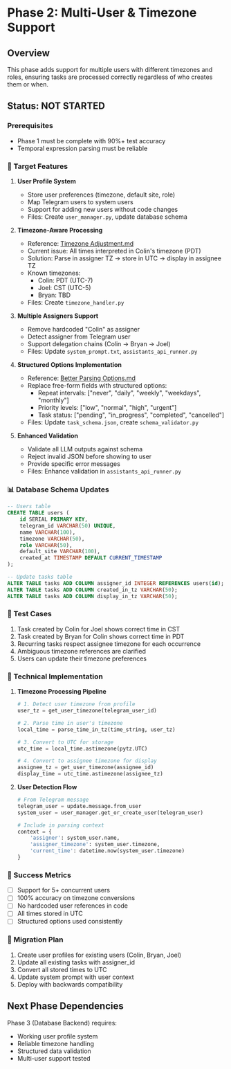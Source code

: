 # Phase 2: Multi-User & Timezone Support

## Overview
This phase adds support for multiple users with different timezones and roles, ensuring tasks are processed correctly regardless of who creates them or when.

## Status: NOT STARTED

### Prerequisites
- Phase 1 must be complete with 90%+ test accuracy
- Temporal expression parsing must be reliable

### 🎯 Target Features

1. **User Profile System**
   - Store user preferences (timezone, default site, role)
   - Map Telegram users to system users
   - Support for adding new users without code changes
   - Files: Create `user_manager.py`, update database schema

2. **Timezone-Aware Processing**
   - Reference: [Timezone Adjustment.md](./Timezone%20Adjustment.md)
   - Current issue: All times interpreted in Colin's timezone (PDT)
   - Solution: Parse in assigner TZ → store in UTC → display in assignee TZ
   - Known timezones:
     - Colin: PDT (UTC-7)
     - Joel: CST (UTC-5)
     - Bryan: TBD
   - Files: Create `timezone_handler.py`

3. **Multiple Assigners Support**
   - Remove hardcoded "Colin" as assigner
   - Detect assigner from Telegram user
   - Support delegation chains (Colin → Bryan → Joel)
   - Files: Update `system_prompt.txt`, `assistants_api_runner.py`

4. **Structured Options Implementation**
   - Reference: [Better Parsing Options.md](./Better%20Parsing%20Options.md)
   - Replace free-form fields with structured options:
     - Repeat intervals: ["never", "daily", "weekly", "weekdays", "monthly"]
     - Priority levels: ["low", "normal", "high", "urgent"]
     - Task status: ["pending", "in_progress", "completed", "cancelled"]
   - Files: Update `task_schema.json`, create `schema_validator.py`

5. **Enhanced Validation**
   - Validate all LLM outputs against schema
   - Reject invalid JSON before showing to user
   - Provide specific error messages
   - Files: Enhance validation in `assistants_api_runner.py`

### 📊 Database Schema Updates
```sql
-- Users table
CREATE TABLE users (
    id SERIAL PRIMARY KEY,
    telegram_id VARCHAR(50) UNIQUE,
    name VARCHAR(100),
    timezone VARCHAR(50),
    role VARCHAR(50),
    default_site VARCHAR(100),
    created_at TIMESTAMP DEFAULT CURRENT_TIMESTAMP
);

-- Update tasks table
ALTER TABLE tasks ADD COLUMN assigner_id INTEGER REFERENCES users(id);
ALTER TABLE tasks ADD COLUMN created_in_tz VARCHAR(50);
ALTER TABLE tasks ADD COLUMN display_in_tz VARCHAR(50);
```

### 🧪 Test Cases
1. Task created by Colin for Joel shows correct time in CST
2. Task created by Bryan for Colin shows correct time in PDT
3. Recurring tasks respect assignee timezone for each occurrence
4. Ambiguous timezone references are clarified
5. Users can update their timezone preferences

### 🔧 Technical Implementation

1. **Timezone Processing Pipeline**
   ```python
   # 1. Detect user timezone from profile
   user_tz = get_user_timezone(telegram_user_id)
   
   # 2. Parse time in user's timezone
   local_time = parse_time_in_tz(time_string, user_tz)
   
   # 3. Convert to UTC for storage
   utc_time = local_time.astimezone(pytz.UTC)
   
   # 4. Convert to assignee timezone for display
   assignee_tz = get_user_timezone(assignee_id)
   display_time = utc_time.astimezone(assignee_tz)
   ```

2. **User Detection Flow**
   ```python
   # From Telegram message
   telegram_user = update.message.from_user
   system_user = user_manager.get_or_create_user(telegram_user)
   
   # Include in parsing context
   context = {
       'assigner': system_user.name,
       'assigner_timezone': system_user.timezone,
       'current_time': datetime.now(system_user.timezone)
   }
   ```

### 🎯 Success Metrics
- [ ] Support for 5+ concurrent users
- [ ] 100% accuracy on timezone conversions
- [ ] No hardcoded user references in code
- [ ] All times stored in UTC
- [ ] Structured options used consistently

### 🚀 Migration Plan
1. Create user profiles for existing users (Colin, Bryan, Joel)
2. Update all existing tasks with assigner_id
3. Convert all stored times to UTC
4. Update system prompt with user context
5. Deploy with backwards compatibility

## Next Phase Dependencies
Phase 3 (Database Backend) requires:
- Working user profile system
- Reliable timezone handling
- Structured data validation
- Multi-user support tested